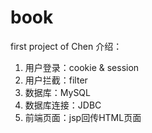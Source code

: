 # book
first project of Chen
介绍：  
  1. 用户登录：cookie & session    
  2. 用户拦截：filter    
  3. 数据库：MySQL  
  4. 数据库连接：JDBC  
  5. 前端页面：jsp回传HTML页面  
